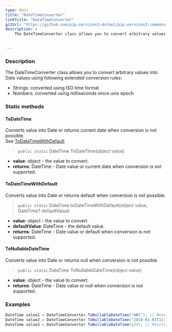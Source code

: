 ```yaml
---
type: docs
title: "DateTimeConverter"
linkTitle: "DateTimeConverter"
gitUrl: "https://github.com/pip-services3-dotnet/pip-services3-commons-dotnet"
description: > 
    The DateTimeConverter class allows you to convert arbitrary values into Date values using extended conversion rules.

    
---
```


### Description    

The DateTimeConverter class allows you to convert arbitrary values into Date values using following extended conversion rules:
- Strings: converted using ISO time format
- Numbers: converted using milliseconds since unix epoch

### Static methods

#### ToDateTime
Converts value into Date or returns current date when conversion is not possible.  
See [ToDateTimeWithDefault](#todatetimewithdefault)

> `public static` DateTime ToDateTime(object value)

- **value**: object - the value to convert.
- **returns**: DateTime - Date value or current date when conversion is not supported.

#### ToDateTimeWithDefault
Converts value into Date or returns default when conversion is not possible.

> `public static` DateTime toDateTimeWithDefault(object value, DateTime? defaultValue)

- **value**: object - the value to convert.
- **defaultValue**: DateTime - the default value.
- **returns**: DateTime - Date value or default when conversion is not supported.

#### ToNullableDateTime
Converts value into Date or returns null when conversion is not possible.

> `public static` DateTime ToNullableDateTime(object value)

- **value**: object - the value to convert.
- **returns**: DateTime - Date value or null when conversion is not supported.

### Examples

```cs
DateTime value1 = DateTimeConverter.ToNullableDateTime("ABC"); // Result: null
DateTime value2 = DateTimeConverter.ToNullableDateTime("2018-01-01T11:30:00.0"); // Result: ZonedDateTime(2018,0,1,11,30)
DateTime value3 = DateTimeConverter.ToNullableDateTime(123); // Result: ZonedDateTime(123)

```
